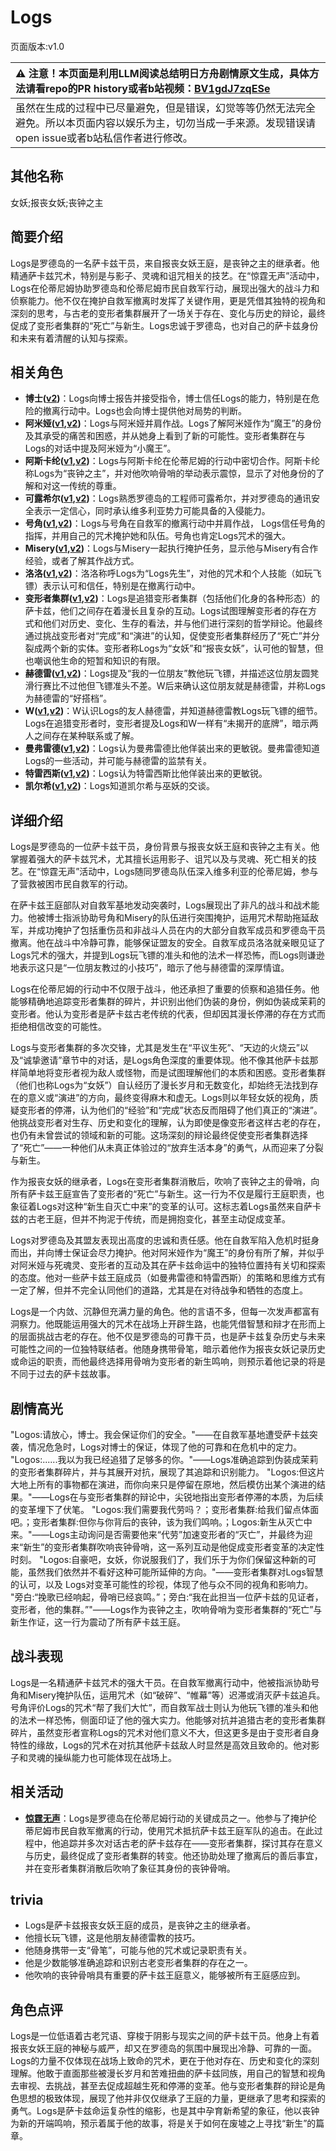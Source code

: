 # Logs
页面版本:v1.0
 

| :warning: 注意！本页面是利用LLM阅读总结明日方舟剧情原文生成，具体方法请看repo的PR history或者b站视频：[BV1gdJ7zqESe](https://www.bilibili.com/video/BV1gdJ7zqESe/)         |
|:----------------------------|
| 虽然在生成的过程中已尽量避免，但是错误，幻觉等等仍然无法完全避免。所以本页面内容以娱乐为主，切勿当成一手来源。发现错误请open issue或者b站私信作者进行修改。|



## 其他名称
女妖;报丧女妖;丧钟之主
## 简要介绍
Logs是罗德岛的一名萨卡兹干员，来自报丧女妖王庭，是丧钟之主的继承者。他精通萨卡兹咒术，特别是与影子、灵魂和诅咒相关的技艺。在“惊霆无声”活动中，Logs在伦蒂尼姆协助罗德岛和伦蒂尼姆市民自救军行动，展现出强大的战斗力和侦察能力。他不仅在掩护自救军撤离时发挥了关键作用，更是凭借其独特的视角和深刻的思考，与古老的变形者集群展开了一场关于存在、变化与历史的辩论，最终促成了变形者集群的“死亡”与新生。Logs忠诚于罗德岛，也对自己的萨卡兹身份和未来有着清醒的认知与探索。
## 相关角色
-   **博士([v2](../char_v3/extended_char_bo_shi.md))**：Logs向博士报告并接受指令，博士信任Logs的能力，特别是在危险的撤离行动中。Logs也会向博士提供他对局势的判断。
-   **阿米娅([v1](char_002_amiya.md),[v2](../char_v3/char_002_amiya.md))**：Logs与阿米娅并肩作战。Logs了解阿米娅作为“魔王”的身份及其承受的痛苦和困惑，并从她身上看到了新的可能性。变形者集群在与Logs的对话中提及阿米娅为“小魔王”。
-   **阿斯卡纶([v1](char_4132_ascln.md),[v2](../char_v3/char_4132_ascln.md))**：Logs与阿斯卡纶在伦蒂尼姆的行动中密切合作。阿斯卡纶称Logs为“丧钟之主”，并对他吹响骨哨的举动表示震惊，显示了对他身份的了解和对这一传统的尊重。
-   **可露希尔([v1](extended_char_ke_lu_xi_er.md),[v2](../char_v3/extended_char_ke_lu_xi_er.md))**：Logs熟悉罗德岛的工程师可露希尔，并对罗德岛的通讯安全表示一定信心，同时承认维多利亚势力可能具备的入侵能力。
-   **号角([v1](char_4039_horn.md),[v2](../char_v3/char_4039_horn.md))**：Logs与号角在自救军的撤离行动中并肩作战， Logs信任号角的指挥，并用自己的咒术掩护她和队伍。号角也肯定Logs咒术的强大。
-   **Misery([v1](char_615_acspec.md),[v2](../char_v3/char_615_acspec.md))**：Logs与Misery一起执行掩护任务，显示他与Misery有合作经验，或者了解其作战方式。
-   **洛洛([v1](char_4040_rockr.md),[v2](../char_v3/char_4040_rockr.md))**：洛洛称呼Logs为“Logs先生”，对他的咒术和个人技能（如玩飞镖）表示认可和信任，特别是在撤离行动中。
-   **变形者集群([v1](extended_char_bian_xing_zhe_ji_qun.md),[v2](../char_v3/extended_char_bian_xing_zhe_ji_qun.md))**：Logs是追猎变形者集群（包括他们化身的各种形态）的萨卡兹，他们之间存在着漫长且复杂的互动。Logs试图理解变形者的存在方式和他们对历史、变化、生存的看法，并与他们进行深刻的哲学辩论。他最终通过挑战变形者对“完成”和“演进”的认知，促使变形者集群经历了“死亡”并分裂成两个新的实体。变形者称Logs为“女妖”和“报丧女妖”，认可他的智慧，但也嘲讽他生命的短暂和知识的有限。
-   **赫德雷([v1](char_4088_hodrer.md),[v2](../char_v3/char_4088_hodrer.md))**：Logs提及“我的一位朋友”教他玩飞镖，并描述这位朋友圆凳滑行赛比不过他但飞镖准头不差。W后来确认这位朋友就是赫德雷，并称Logs为赫德雷的“好搭档”。
-   **W([v1](char_113_cqbw.md),[v2](../char_v3/char_113_cqbw.md))**：W认识Logs的友人赫德雷，并知道赫德雷教Logs玩飞镖的细节。Logs在追猎变形者时，变形者提及Logs和W一样有“未揭开的底牌”，暗示两人之间存在某种联系或了解。
-   **曼弗雷德([v1](extended_char_man_fu_lei_de.md),[v2](../char_v3/extended_char_man_fu_lei_de.md))**：Logs认为曼弗雷德比他佯装出来的更敏锐。曼弗雷德知道Logs的一些活动，并可能与赫德雷的监禁有关。
-   **特雷西斯([v1](extended_char_te_lei_xi_si.md),[v2](../char_v3/extended_char_te_lei_xi_si.md))**：Logs认为特雷西斯比他佯装出来的更敏锐。
-   **凯尔希([v1](char_003_kalts.md),[v2](../char_v3/char_003_kalts.md))**：Logs知道凯尔希与巫妖的交谈。
## 详细介绍
Logs是罗德岛的一位萨卡兹干员，身份背景与报丧女妖王庭和丧钟之主有关。他掌握着强大的萨卡兹咒术，尤其擅长运用影子、诅咒以及与灵魂、死亡相关的技艺。在“惊霆无声”活动中，Logs随同罗德岛队伍深入维多利亚的伦蒂尼姆，参与了营救被困市民自救军的行动。

在萨卡兹王庭部队对自救军基地发动突袭时，Logs展现出了非凡的战斗和战术能力。他被博士指派协助号角和Misery的队伍进行突围掩护，运用咒术帮助拖延敌军，并成功掩护了包括重伤员和非战斗人员在内的大部分自救军成员和罗德岛干员撤离。他在战斗中冷静可靠，能够保证盟友的安全。自救军成员洛洛就亲眼见证了Logs咒术的强大，并提到Logs玩飞镖的准头和他的法术一样恐怖，而Logs则谦逊地表示这只是“一位朋友教过的小技巧”，暗示了他与赫德雷的深厚情谊。

 Logs在伦蒂尼姆的行动中不仅限于战斗，他还承担了重要的侦察和追猎任务。他能够精确地追踪变形者集群的碎片，并识别出他们伪装的身份，例如伪装成茉莉的变形者。他认为变形者是萨卡兹古老传统的代表，但却因其漫长停滞的存在方式而拒绝相信改变的可能性。

Logs与变形者集群的多次交锋，尤其是发生在“平议生死”、“天边的火烧云”以及“诚挚邀请”章节中的对话，是Logs角色深度的重要体现。他不像其他萨卡兹那样简单地将变形者视为敌人或怪物，而是试图理解他们的本质和困惑。变形者集群（他们也称Logs为“女妖”）自认经历了漫长岁月和无数变化，却始终无法找到存在的意义或“演进”的方向，最终变得麻木和虚无。Logs则以年轻女妖的视角，质疑变形者的停滞，认为他们的“经验”和“完成”状态反而阻碍了他们真正的“演进”。他挑战变形者对生存、历史和变化的理解，认为即使是像变形者这样古老的存在，也仍有未曾尝试的领域和新的可能。这场深刻的辩论最终促使变形者集群选择了“死亡”——一种他们从未真正体验过的“放弃生活本身”的勇气，从而迎来了分裂与新生。

作为报丧女妖的继承者，Logs在变形者集群消散后，吹响了丧钟之主的骨哨，向所有萨卡兹王庭宣告了变形者的“死亡”与新生。这一行为不仅是履行王庭职责，也象征着Logs对这种“新生自灭亡中来”的变革的认可。这标志着Logs虽然来自萨卡兹的古老王庭，但并不拘泥于传统，而是拥抱变化，甚至主动促成变革。

Logs对罗德岛及其盟友表现出高度的忠诚和责任感。他在自救军陷入危机时挺身而出，并向博士保证会尽力掩护。他对阿米娅作为“魔王”的身份有所了解，并似乎对阿米娅与死魂灵、变形者的互动及其在萨卡兹命运中的独特位置持有关切和探索的态度。他对一些萨卡兹王庭成员（如曼弗雷德和特雷西斯）的策略和思维方式有一定了解，但并不完全认同他们的道路，尤其是在对待战争和牺牲的态度上。

 Logs是一个内敛、沉静但充满力量的角色。他的言语不多，但每一次发声都富有洞察力。他既能运用强大的咒术在战场上开辟生路，也能凭借智慧和辩才在形而上的层面挑战古老的存在。他不仅是罗德岛的可靠干员，也是萨卡兹复杂历史与未来可能性之间的一位独特联结者。他随身携带骨笔，暗示着他作为报丧女妖记录历史或命运的职责，而他最终选择用骨哨为变形者的新生鸣响，则预示着他记录的将是不同于过去的萨卡兹故事。
## 剧情高光
"Logos:请放心，博士。我会保证你们的安全。"——在自救军基地遭受萨卡兹突袭，情况危急时，Logs对博士的保证，体现了他的可靠和在危机中的定力。
"Logos:......我以为我已经追猎了足够多的你。"——Logs准确追踪到伪装成茉莉的变形者集群碎片，并与其展开对抗，展现了其追踪和识别能力。
"Logos:但这片大地上所有的事物都在演进，而你向来只是停留在原地，然后模仿出某个演进的结果。"——Logs在与变形者集群的辩论中，尖锐地指出变形者停滞的本质，为后续的变革埋下了伏笔。
"Logos:我们需要我代劳吗？；变形者集群:给我们留点体面吧。；变形者集群:但你与你背后的丧钟，该为我们鸣响。；Logos:新生从灭亡中来。"——Logs主动询问是否需要他来“代劳”加速变形者的“灭亡”，并最终为迎来“新生”的变形者集群吹响丧钟骨哨，这一系列互动是他促成变形者变革的决定性时刻。
"Logos:自豪吧，女妖，你说服我们了，我们乐于为你们保留这种新的可能，虽然我们依然并不看好这种可能所延伸的方向。"——变形者集群对Logs智慧的认可，以及 Logs对变革可能性的珍视，体现了他与众不同的视角和影响力。
"旁白:“挽歌已经响起，骨哨已经哀鸣。”；旁白:“我在此担当一位萨卡兹的见证者，变形者，他的集群。”"——Logs作为丧钟之主，吹响骨哨为变形者集群的“死亡”与新生作证，这一行为震动了所有萨卡兹王庭。
## 战斗表现
Logs是一名精通萨卡兹咒术的强大干员。在自救军撤离行动中，他被指派协助号角和Misery掩护队伍，运用咒术（如“破碎”、“帷幕”等）迟滞或消灭萨卡兹追兵。号角评价Logs的咒术“帮了我们大忙”，而自救军战士则认为他玩飞镖的准头和他的法术一样恐怖，侧面印证了他的强大实力。他能够对抗并追猎古老的变形者集群碎片，虽然变形者宣称Logs的咒术对他们意义不大，但这更多是由于变形者自身特性的缘故，Logs的咒术在对抗其他萨卡兹敌人时显然是高效且致命的。他对影子和灵魂的操纵能力也可能体现在战场上。
## 相关活动
-   **[惊霆无声](../stories/main_12.md)**：Logs是罗德岛在伦蒂尼姆行动的关键成员之一。他参与了掩护伦蒂尼姆市民自救军撤离的行动，使用咒术抵抗萨卡兹王庭军队的追击。在此过程中，他追踪并多次对话古老的萨卡兹存在——变形者集群，探讨其存在意义与历史，最终促成了变形者集群的转变。他还协助处理了撤离后的善后事宜，并在变形者集群消散后吹响了象征其身份的丧钟骨哨。
## trivia
- Logs是萨卡兹报丧女妖王庭的成员，是丧钟之主的继承者。
- 他擅长玩飞镖，这是他朋友赫德雷教的技巧。
- 他随身携带一支“骨笔”，可能与他的咒术或记录职责有关。
- 他是少数能够准确追踪和识别古老变形者集群的存在之一。
- 他吹响的丧钟骨哨具有重要的萨卡兹王庭意义，能够被所有王庭感应到。
## 角色点评
Logs是一位低语着古老咒语、穿梭于阴影与现实之间的萨卡兹干员。他身上有着报丧女妖王庭的神秘与威严，却又在罗德岛的氛围中展现出冷静、可靠的一面。Logs的力量不仅体现在战场上致命的咒术，更在于他对存在、历史和变化的深刻理解。他敢于直面那些被漫长岁月和苦难扭曲的萨卡兹同族，用自己的智慧和视角去审视、去挑战，甚至去促成超越生死和停滞的变革。他与变形者集群的辩论是角色思想的极致体现，展现了他并非仅仅继承了王庭的力量，更继承了思考和探索的勇气。Logs是萨卡兹命运复杂性的缩影，也是其中孕育新希望的象征，他以丧钟为新的开端鸣响，预示着属于他的故事，将是关于如何在废墟之上寻找“新生”的篇章。